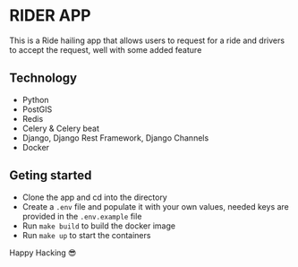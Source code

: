 # RIDER APP

This is a Ride hailing app that allows users to request for a ride and drivers to accept the request, well with some added feature


## Technology
- Python
- PostGIS
- Redis
- Celery & Celery beat
- Django, Django Rest Framework, Django Channels
- Docker

## Geting started
- Clone the app and cd into the directory
- Create a `.env` file and populate it with your own values, needed keys are provided in the `.env.example` file
- Run `make build` to build the docker image
- Run `make up` to start the containers

Happy Hacking :sunglasses:

